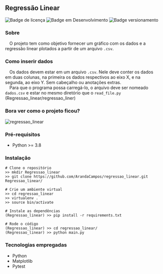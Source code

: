 ## Regressão Linear
![Badge de licença](http://img.shields.io/static/v1?label=LICENÇA&message=GNU&color=sucess&style=for-the-badge)   ![Badge em Desenvolvimento](http://img.shields.io/static/v1?label=STATUS&message=CONCLUÍDO&color=sucess&style=for-the-badge)   ![Badge versionamento](http://img.shields.io/static/v1?label=VERSAO&message=1.0&color=sucess&style=for-the-badge)

### Sobre

&emsp;O projeto tem como objetivo fornecer um gráfico com os dados e a regressão linear plotados a partir de um arquivo `.csv`. 

### Como inserir dados

&emsp;Os dados devem estar em um arquivo `.csv`. Nele deve conter os dados em duas colunas, na primeira os dados respectivos ao eixo X, e na segunda, ao eixo Y. Sem cabeçalho ou anotações extras.<br>&emsp;Para que o programa possa carregá-lo, o arquivo deve ser nomeado `dados.csv` e estar no mesmo diretório que o `read_file.py` (Regressao_linear/regressao_liner)

### Bora ver como o projeto ficou?

![regressao_linear](https://user-images.githubusercontent.com/87876734/182035102-00be955b-2d56-481f-aecd-79b617124583.png)

### Pré-requisitos

  - Python >= 3.8
  
### Instalação
  
    # Clone o repositório
    >> mkdir Regressao_linear
    >> git clone https://github.com/ArandaCampos/regressao_linear.git Regressao_linear/

    # Crie um ambiente virtual
    >> cd regressao_linear
    >> virtualenv .
    >> source bin/activate

    # Instale as dependências
    (Regressao_linear) >> pip install -r requirements.txt
    
    # Rode o código
    (Regressao_linear) >> cd regressao_linear/
    (Regressao_linear) >> python main.py
  
### Tecnologias empregadas
  - Python
  - Matplotlib
  - Pytest
